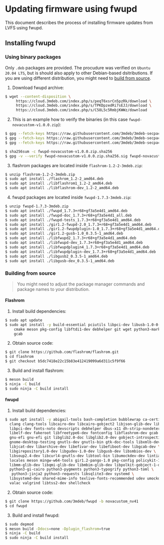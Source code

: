 # Updating firmware using fwupd

This document describes the process of installing firmware updates from LVFS
using fwupd.

## Installing fwupd

### Using binary packages

Only `.deb` packages are provided. The procudure was verified on `Ubuntu 20.04
LTS`, but is should also apply to other Debian-based dsitributions. If you are
using different distribution, you might need to
[build from source](#building-form-source).

1. Download fwupd archive:
```bash
$ wget --content-disposition \
     https://cloud.3mdeb.com/index.php/s/peqT6xsrCn5pzRk/download \
     https://cloud.3mdeb.com/index.php/s/TPKDpzedRi7sEJJ/download \
     https://cloud.3mdeb.com/index.php/s/C58L5c5RmbjKWWz/download
```

2. This is an example how to verify the binaries (in this case `fwupd-novacustom-v1.0.0.zip`):
```bash
$ gpg --fetch-keys https://raw.githubusercontent.com/3mdeb/3mdeb-secpack/master/keys/master-key/3mdeb-master-key.asc
$ gpg --fetch-keys https://raw.githubusercontent.com/3mdeb/3mdeb-secpack/oss_master_key/open-source-software/3mdeb-open-source-software-master-key.asc
$ gpg --fetch-keys https://raw.githubusercontent.com/3mdeb/3mdeb-secpack/master/customer-keys/novacustom/novacustom-open-source-firmware-release-1.x-key.asc

$ sha256sum -c fwupd-novacustom-v1.0.0.zip.sha256
$ gpg -v --verify fwupd-novacustom-v1.0.0.zip.sha256.sig fwupd-novacustom-v1.0.0.zip.sha256
```

3. flashrom packages are located inside `flashrom-1.2-2-3mdeb.zip`:
```bash
$ unzip flashrom-1.2-2-3mdeb.zip
$ sudo apt install ./flashrom_1.2-2_amd64.deb
$ sudo apt install ./libflashrom1_1.2-2_amd64.deb
$ sudo apt install ./libflashrom-dev_1.2-2_amd64.deb
```

4. fwupd packages are located inside `fwupd-1.7.3-3mdeb.zip`:
```bash
$ unzip fwupd-1.7.3-3mdeb.zip
$ sudo apt install ./fwupd_1.7.3+r68+gf3a5e4d1_amd64.deb
$ sudo apt install ./fwupd-doc_1.7.3+r68+gf3a5e4d1_all.deb
$ sudo apt install ./fwupd-tests_1.7.3+r68+gf3a5e4d1_amd64.deb
$ sudo apt install ./gir1.2-fwupd-2.0_1.7.3+r68+gf3a5e4d1_amd64.deb
$ sudo apt install ./gir1.2-fwupdplugin-1.0_1.7.3+r68+gf3a5e4d1_amd64.deb
$ sudo apt install ./gir1.2-gusb-1.0_0.3.5-1_amd64.deb
$ sudo apt install ./libfwupd2_1.7.3+r68+gf3a5e4d1_amd64.deb
$ sudo apt install ./libfwupd-dev_1.7.3+r68+gf3a5e4d1_amd64.deb
$ sudo apt install ./libfwupdplugin4_1.7.3+r68+gf3a5e4d1_amd64.deb
$ sudo apt install ./libfwupdplugin-dev_1.7.3+r68+gf3a5e4d1_amd64.deb
$ sudo apt install ./libgusb2_0.3.5-1_amd64.deb
$ sudo apt install ./libgusb-dev_0.3.5-1_amd64.deb
```

### Building from source

> You might need to adjust the package manager commands and package names to
> your distribution.

#### Flashrom

1. Install build dependencies:
```bash
$ sudo apt update
$ sudo apt install -y build-essential pciutils libpci-dev libusb-1.0-0-dev \
    cmake meson pkg-config libftdi1-dev debhelper git wget python3-markdown \
    gcab
```

2. Obtain source code:
```bash
$ git clone https://github.com/flashrom/flashrom.git
$ cd flashrom
$ git checkout b5dc7418e22c15b83e412419099a6d311c5f9f66
```

3. Build and install flashrom:
```bash
$ meson build
$ ninja -C build
$ sudo ninja -C build install
```

#### fwupd

1. Install build dependencies:
```bash
$ sudo apt install -y abigail-tools bash-completion bubblewrap ca-certificates \
  clang clang-tools libcairo-dev libcairo-gobject2 libjson-glib-dev libftdi1-dev\
  libpci-dev fonts-noto devscripts debhelper dbus-x11 dh-strip-nondeterminism \
  libelf-dev fakeroot libfreetype6-dev fontconfig libflashrom-dev gcab gettext \
  gnu-efi gnu-efi git libglib2.0-doc libglib2.0-dev gobject-introspection \
  gnome-desktop-testing gnutls-dev gnutls-bin gtk-doc-tools libxmlb-dev \
  libjcat-dev libarchive-dev libefivar-dev libefiboot-dev libgcab-dev \
  libgirepository1.0-dev libgudev-1.0-dev libgusb-dev libsmbios-dev \
  libsoup2.4-dev libcurl4-gnutls-dev libtool-bin libumockdev-dev lintian \
  locales meson mingw-w64-tools gir1.2-pango-1.0 pkg-config policykit-1 \
  libmm-glib-dev libqmi-glib-dev libmbim-glib-dev libpolkit-gobject-1-dev \
  python3-gi-cairo python3-pygments python3-typogrify python3-toml \
   python3-jinja2 python3-requests libsqlite3-dev systemd \
  libsystemd-dev shared-mime-info texlive-fonts-recommended udev umockdev \
  valac valgrind libtss2-dev shellcheck
```

2. Obtain source code:
```bash
$ git clone https://github.com/3mdeb/fwupd -b novacustom_nv41
$ cd fwupd
```

3. Build and install fwupd:
```bash
$ sudo depmod
$ meson build -Ddocs=none -Dplugin_flashrom=true
$ ninja -C build
$ sudo ninja -C build install
```
